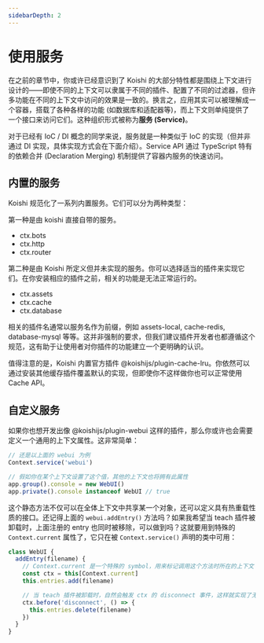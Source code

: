 ```yaml
---
sidebarDepth: 2
---
```


# 使用服务

在之前的章节中，你或许已经意识到了 Koishi 的大部分特性都是围绕上下文进行设计的——即使不同的上下文可以隶属于不同的插件、配置了不同的过滤器，但许多功能在不同的上下文中访问的效果是一致的。换言之，应用其实可以被理解成一个容器，搭载了各种各样的功能 (如数据库和适配器等)，而上下文则单纯提供了一个接口来访问它们。这种组织形式被称为**服务 (Service)**。

对于已经有 IoC / DI 概念的同学来说，服务就是一种类似于 IoC 的实现（但并非通过 DI 实现，具体实现方式会在下面介绍）。Service API 通过 TypeScript 特有的依赖合并 (Declaration Merging) 机制提供了容器内服务的快速访问。

## 内置的服务

Koishi 规范化了一系列内置服务。它们可以分为两种类型：

第一种是由 koishi 直接自带的服务。

- ctx.bots
- ctx.http
- ctx.router

第二种是由 Koishi 所定义但并未实现的服务。你可以选择适当的插件来实现它们。在你安装相应的插件之前，相关的功能是无法正常运行的。

- ctx.assets
- ctx.cache
- ctx.database

相关的插件名通常以服务名作为前缀，例如 assets-local, cache-redis, database-mysql 等等。这并非强制的要求，但我们建议插件开发者也都遵循这个规范，这有助于让使用者对你插件的功能建立一个更明确的认识。

值得注意的是，Koishi 内置官方插件 @koishijs/plugin-cache-lru。你依然可以通过安装其他缓存插件覆盖默认的实现，但即使你不这样做你也可以正常使用 Cache API。

## 自定义服务

如果你也想开发出像 @koishijs/plugin-webui 这样的插件，那么你或许也会需要定义一个通用的上下文属性。这非常简单：

```js
// 还是以上面的 webui 为例
Context.service('webui')

// 假如你在某个上下文设置了这个值，其他的上下文也将拥有此属性
app.group().console = new WebUI()
app.private().console instanceof WebUI // true
```

这个静态方法不仅可以在全体上下文中共享某一个对象，还可以定义具有热重载性质的接口。还记得上面的 `webui.addEntry()` 方法吗？如果我希望当 teach 插件被卸载时，上面注册的 entry 也同时被移除，可以做到吗？这就要用到特殊的 `Context.current` 属性了，它只在被 `Context.service()` 声明的类中可用：

```js
class WebUI {
  addEntry(filename) {
    // Context.current 是一个特殊的 symbol，用来标记调用这个方法时所在的上下文
    const ctx = this[Context.current]
    this.entries.add(filename)

    // 当 teach 插件被卸载时，自然会触发 ctx 的 disconnect 事件，这样就实现了无副作用的方法
    ctx.before('disconnect', () => {
      this.entries.delete(filename)
    })
  }
}
```
